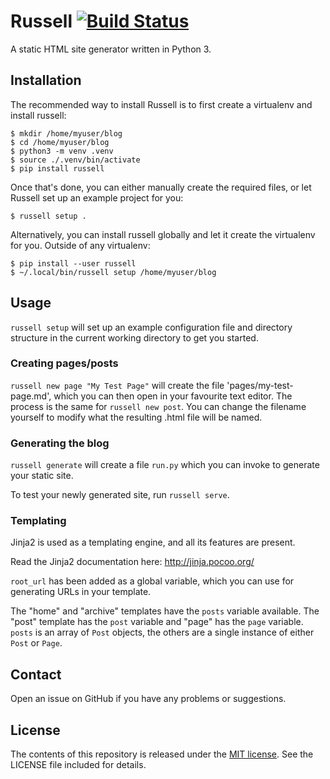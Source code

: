 # Russell [![Build Status](https://travis-ci.org/anlutro/russell.png?branch=master)](https://travis-ci.org/anlutro/russell)

A static HTML site generator written in Python 3.

## Installation

The recommended way to install Russell is to first create a virtualenv and install russell:

	$ mkdir /home/myuser/blog
	$ cd /home/myuser/blog
	$ python3 -m venv .venv
	$ source ./.venv/bin/activate
	$ pip install russell

Once that's done, you can either manually create the required files, or let Russell set up an example project for you:

	$ russell setup .

Alternatively, you can install russell globally and let it create the virtualenv for you. Outside of any virtualenv:

	$ pip install --user russell
	$ ~/.local/bin/russell setup /home/myuser/blog

## Usage

`russell setup` will set up an example configuration file and directory
structure in the current working directory to get you started.

### Creating pages/posts

`russell new page "My Test Page"` will create the file 'pages/my-test-page.md',
which you can then open in your favourite text editor. The process is the same
for `russell new post`. You can change the filename yourself to modify what the
resulting .html file will be named.

### Generating the blog

`russell generate` will create a file `run.py` which you can invoke to generate
your static site.

To test your newly generated site, run `russell serve`.

### Templating

Jinja2 is used as a templating engine, and all its features are present.

Read the Jinja2 documentation here: http://jinja.pocoo.org/

`root_url` has been added as a global variable, which you can use for generating
URLs in your template.

The "home" and "archive" templates have the `posts` variable available. The
"post" template has the `post` variable and "page" has the `page` variable.
`posts` is an array of `Post` objects, the others are a single instance of
either `Post` or `Page`.

## Contact

Open an issue on GitHub if you have any problems or suggestions.

## License

The contents of this repository is released under the [MIT
license](http://opensource.org/licenses/MIT). See the LICENSE file included for
details.

